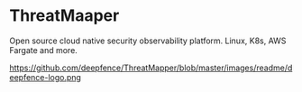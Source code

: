 # ThreatMaaper
Open source cloud native security observability platform. Linux, K8s, AWS Fargate and more.

https://github.com/deepfence/ThreatMapper/blob/master/images/readme/deepfence-logo.png
